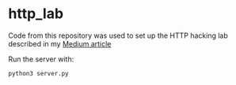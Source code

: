 # http_lab
Code from this repository was used to set up the HTTP hacking lab described in my [Medium article](https://medium.com/@hacker.pepe)

Run the server with:
```
python3 server.py
```